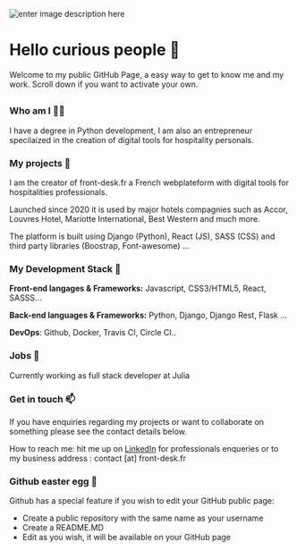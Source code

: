 ![enter image description here](https://media-exp1.licdn.com/dms/image/C4D16AQGjDha0UjtQDQ/profile-displaybackgroundimage-shrink_350_1400/0/1591134268015?e=1623888000&v=beta&t=aNwFPocr3-yLUk3i1FjpUROkKCFW9zWWkt6RvBD1_ms)

# Hello curious people 👋
Welcome to my public GitHub Page, a easy way to get to know me and my work. 
Scroll down if you want to activate your own.
##
### Who am I 👨‍💻 
I have a degree in Python development, I am also an entrepreneur specilaized in the creation of digital tools for hospitality personals.

### My projects 🚀
I am the creator of front-desk.fr a French webplateform with digital tools for hospitalities professionals.

Launched since 2020 it is used by major hotels compagnies such as Accor, Louvres Hotel, Mariotte International, Best Western and much more.

The platform is built using Django (Python), React (JS), SASS (CSS) and third party libraries (Boostrap, Font-awesome) ...
 
###   My Development Stack 🧰 

**Front-end langages & Frameworks:** Javascript, CSS3/HTML5, React, SASSS...

**Back-end languages & Frameworks:** Python, Django, Django Rest, Flask ...

**DevOps**: Github, Docker, Travis CI, Circle CI..

### Jobs 💼 

Currently working as full stack developer at Julia 

###  Get in touch 📫

If you have enquiries regarding my projects or want to collaborate on something please see the contact details below.
		
 How to reach me: hit me up on [LinkedIn](https://www.linkedin.com/in/ga%C3%ABtan-g-b1502469/) for professionals enqueries or to my business  address : contact [at] front-desk.fr

###  Github easter egg 🥚 
Github has a special feature if you wish to edit your GitHub public page:
- Create a public repository with the same name as your username 
- Create a README.MD
- Edit as you wish, it will be available on your GitHub page
